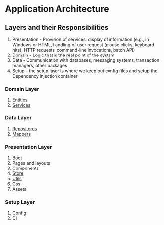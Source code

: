 # Application Architecture

## Layers and their Responsibilities

1. Presentation - Provision of services, display of information (e.g., in Windows or HTML, handling of user request (mouse clicks, keyboard hits), HTTP requests, command-line invocations, batch API)
2. Domain - Logic that is the real point of the system
3. Data - Communication with databases, messaging systems, transaction managers, other packages
4. Setup - the setup layer is where we keep out config files and setup the Dependency injection container

### Domain Layer

1. [Entities](domain-entities.md)
2. [Services](domain-services.md)

### Data Layer

1. [Repositores](data-repositories.md)
2. [Mappers](data-mappers.md)

### Presentation Layer

1. Boot
2. Pages and layouts
3. Components
4. [Store](presentation-store.md)
5. [Utils](presentation-utils.md)
6. Css
7. Assets

### Setup Layer

1. Config
2. DI
